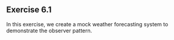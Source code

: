 ## Exercise 6.1

In this exercise, we create a mock weather forecasting system to demonstrate the observer pattern.